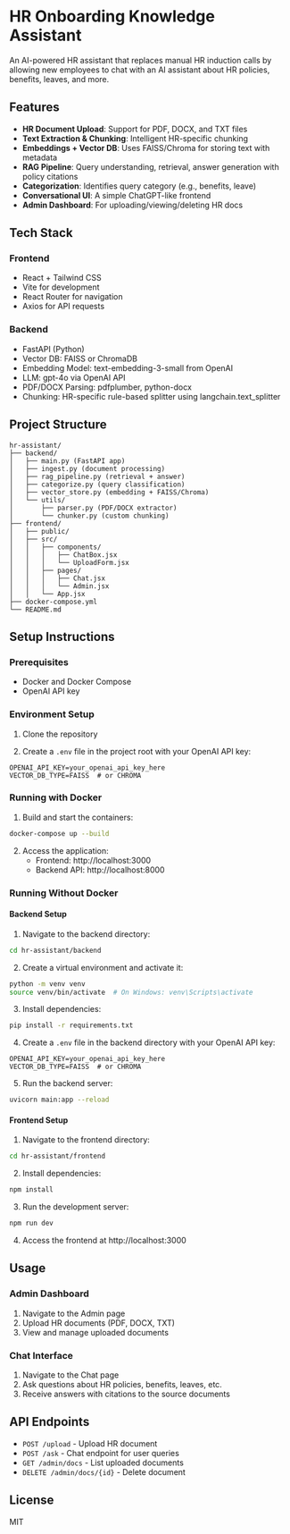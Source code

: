 # HR Onboarding Knowledge Assistant

An AI-powered HR assistant that replaces manual HR induction calls by allowing new employees to chat with an AI assistant about HR policies, benefits, leaves, and more.

## Features

- **HR Document Upload**: Support for PDF, DOCX, and TXT files
- **Text Extraction & Chunking**: Intelligent HR-specific chunking
- **Embeddings + Vector DB**: Uses FAISS/Chroma for storing text with metadata
- **RAG Pipeline**: Query understanding, retrieval, answer generation with policy citations
- **Categorization**: Identifies query category (e.g., benefits, leave)
- **Conversational UI**: A simple ChatGPT-like frontend
- **Admin Dashboard**: For uploading/viewing/deleting HR docs

## Tech Stack

### Frontend
- React + Tailwind CSS
- Vite for development
- React Router for navigation
- Axios for API requests

### Backend
- FastAPI (Python)
- Vector DB: FAISS or ChromaDB
- Embedding Model: text-embedding-3-small from OpenAI
- LLM: gpt-4o via OpenAI API
- PDF/DOCX Parsing: pdfplumber, python-docx
- Chunking: HR-specific rule-based splitter using langchain.text_splitter

## Project Structure

```
hr-assistant/
├── backend/
│   ├── main.py (FastAPI app)
│   ├── ingest.py (document processing)
│   ├── rag_pipeline.py (retrieval + answer)
│   ├── categorize.py (query classification)
│   ├── vector_store.py (embedding + FAISS/Chroma)
│   └── utils/
│       ├── parser.py (PDF/DOCX extractor)
│       └── chunker.py (custom chunking)
├── frontend/
│   ├── public/
│   ├── src/
│   │   ├── components/
│   │   │   ├── ChatBox.jsx
│   │   │   └── UploadForm.jsx
│   │   ├── pages/
│   │   │   ├── Chat.jsx
│   │   │   └── Admin.jsx
│   │   └── App.jsx
├── docker-compose.yml
└── README.md
```

## Setup Instructions

### Prerequisites

- Docker and Docker Compose
- OpenAI API key

### Environment Setup

1. Clone the repository

2. Create a `.env` file in the project root with your OpenAI API key:

```
OPENAI_API_KEY=your_openai_api_key_here
VECTOR_DB_TYPE=FAISS  # or CHROMA
```

### Running with Docker

1. Build and start the containers:

```bash
docker-compose up --build
```

2. Access the application:
   - Frontend: http://localhost:3000
   - Backend API: http://localhost:8000

### Running Without Docker

#### Backend Setup

1. Navigate to the backend directory:

```bash
cd hr-assistant/backend
```

2. Create a virtual environment and activate it:

```bash
python -m venv venv
source venv/bin/activate  # On Windows: venv\Scripts\activate
```

3. Install dependencies:

```bash
pip install -r requirements.txt
```

4. Create a `.env` file in the backend directory with your OpenAI API key:

```
OPENAI_API_KEY=your_openai_api_key_here
VECTOR_DB_TYPE=FAISS  # or CHROMA
```

5. Run the backend server:

```bash
uvicorn main:app --reload
```

#### Frontend Setup

1. Navigate to the frontend directory:

```bash
cd hr-assistant/frontend
```

2. Install dependencies:

```bash
npm install
```

3. Run the development server:

```bash
npm run dev
```

4. Access the frontend at http://localhost:3000

## Usage

### Admin Dashboard

1. Navigate to the Admin page
2. Upload HR documents (PDF, DOCX, TXT)
3. View and manage uploaded documents

### Chat Interface

1. Navigate to the Chat page
2. Ask questions about HR policies, benefits, leaves, etc.
3. Receive answers with citations to the source documents

## API Endpoints

- `POST /upload` - Upload HR document
- `POST /ask` - Chat endpoint for user queries
- `GET /admin/docs` - List uploaded documents
- `DELETE /admin/docs/{id}` - Delete document

## License

MIT